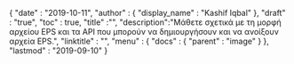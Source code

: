{
  "date" : "2019-10-11",
  "author" : {
    "display_name" : "Kashif Iqbal"
},
  "draft" : "true",
  "toc" : true,
  "title" :"",
  "description":"Μάθετε σχετικά με τη μορφή αρχείου EPS και τα API που μπορούν να δημιουργήσουν και να ανοίξουν αρχεία EPS.",
  "linktitle" : "",
  "menu" : {
    "docs" : {
      "parent" : "image"
}
},
  "lastmod" : "2019-09-10"
}

